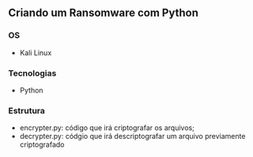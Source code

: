 ## Criando um Ransomware com Python

### OS
- Kali Linux

### Tecnologias
- Python

### Estrutura
- encrypter.py: código que irá criptografar os arquivos;
- decrypter.py: códgio que irá descriptografar um arquivo previamente criptografado